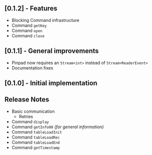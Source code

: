 ## [0.1.2] - Features
- Blocking Command infrastructure
- Command `getKey`
- Command `open`
- Command `close`

## [0.1.1] - General improvements
- Pinpad now requires an `Stream<int>` instead of `Stream<ReaderEvent>`
- Documentation fixes

## [0.1.0] - Initial implementation

## Release Notes
- Basic communication
  - Retries
- Command `display`
- Command `getInfo00` _(for general information)_ 
- Command `tableLoadInit`
- Command `tableLoadRec`
- Command `tableLoadEnd`
- Command `getTimestamp`